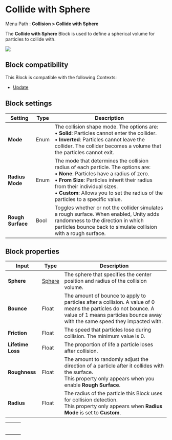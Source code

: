 # Collide with Sphere

Menu Path : **Collision > Collide with Sphere**

The **Collide with Sphere** Block is used to define a spherical volume for particles to collide with.

![](Images/Block-CollideWithSphereMain.png)

## Block compatibility

This Block is compatible with the following Contexts:

- [Update](Context-Update.md)

## Block settings

| **Setting**       | **Type** | **Description**                                              |
| ----------------- | -------- | ------------------------------------------------------------ |
| **Mode**          | Enum     | The collision shape mode. The options are:<br/>&#8226; **Solid**: Particles cannot enter the collider.<br/>&#8226; **Inverted**: Particles cannot leave the collider. The collider becomes a volume that the particles cannot exit. |
| **Radius Mode**   | Enum     | The mode that determines the collision radius of each particle. The options are:<br/>&#8226; **None**: Particles have a radius of zero.<br/>&#8226; **From Size**: Particles inherit their radius from their individual sizes.<br/>&#8226; **Custom**: Allows you to set the radius of the particles to a specific value. |
| **Rough Surface** | Bool     | Toggles whether or not the collider simulates a rough surface. When enabled, Unity adds randomness to the direction in which particles bounce back to simulate collision with a rough surface. |

## Block properties

| **Input**         | **Type**                 | **Description**                                              |
| ----------------- | ------------------------ | ------------------------------------------------------------ |
| **Sphere**        | [Sphere](Type-Sphere.md) | The sphere that specifies the center position and radius of the collision volume. |
| **Bounce**        | Float                    | The amount of bounce to apply to particles after a collision. A value of 0 means the particles do not bounce. A value of 1 means particles bounce away with the same speed they impacted with. |
| **Friction**      | Float                    | The speed that particles lose during collision. The minimum value is 0. |
| **Lifetime Loss** | Float                    | The proportion of life a particle loses after collision.     |
| **Roughness**     | Float                    | The amount to randomly adjust the direction of a particle after it collides with the surface.<br/>This property only appears when you enable **Rough Surface**. |
| **Radius**        | Float                    | The radius of the particle this Block uses for collision detection.<br/>This property only appears when **Radius Mode** is set to **Custom**. |

|      |      |      |
| ---- | ---- | ---- |
|      |      |      |
|      |      |      |
|      |      |      |
|      |      |      |
|      |      |      |
|      |      |      |